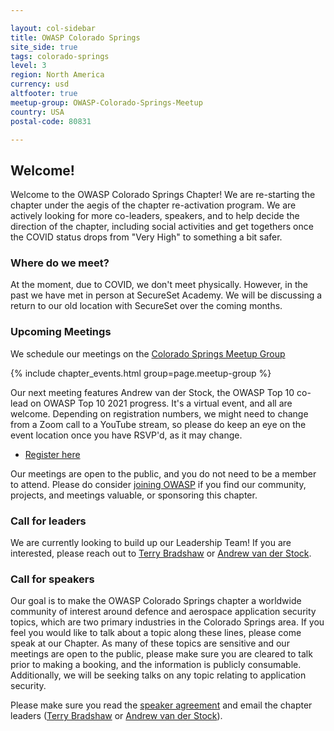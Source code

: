 ```yaml
---

layout: col-sidebar
title: OWASP Colorado Springs
site_side: true
tags: colorado-springs
level: 3
region: North America
currency: usd
altfooter: true
meetup-group: OWASP-Colorado-Springs-Meetup
country: USA
postal-code: 80831

---
```


Welcome!
-----------------

Welcome to the OWASP Colorado Springs Chapter! We are re-starting the chapter under the aegis of the chapter re-activation program. We are actively looking for more co-leaders, speakers, and to help decide the direction of the chapter, including social activities and get togethers once the COVID status drops from "Very High" to something a bit safer.

### Where do we meet?

At the moment, due to COVID, we don't meet physically. However, in the past we have met in person at SecureSet Academy. We will be discussing a return to our old location with SecureSet over the coming months.

### Upcoming Meetings

We schedule our meetings on the [Colorado Springs Meetup Group](https://www.meetup.com/OWASP-Colorado-Springs-Meetup/)

{% include chapter_events.html group=page.meetup-group %}

Our next meeting features Andrew van der Stock, the OWASP Top 10 co-lead on OWASP Top 10 2021 progress. It's a virtual event, and all are welcome. Depending on registration numbers, we might need to change from a Zoom call to a YouTube stream, so please do keep an eye on the event location once you have RSVP'd, as it may change.

* [Register here](https://www.meetup.com/OWASP-Colorado-Springs-Meetup/events/277899154/)

Our meetings are open to the public, and you do not need to be a member to attend. Please do consider [joining OWASP](https://owasp.org/membership/) if you find our community, projects, and meetings valuable, or sponsoring this chapter.

### Call for leaders

We are currently looking to build up our Leadership Team! If you are interested, please reach out to [Terry Bradshaw](mailto:terry.bradshaw@owasp.org) or [Andrew van der Stock](mailto:vanderaj@owasp.org).

### Call for speakers

Our goal is to make the OWASP Colorado Springs chapter a worldwide community of interest around defence and aerospace application security topics, which are two primary industries in the Colorado Springs area. If you feel you would like to talk about a topic along these lines, please come speak at our Chapter. As many of these topics are sensitive and our meetings are open to the public, please make sure you are cleared to talk prior to making a booking, and the information is publicly consumable. Additionally, we will be seeking talks on any topic relating to application security.

Please make sure you read the [speaker agreement](/www-policy/speaker-agreement) and email the chapter leaders ([Terry Bradshaw](mailto:terry.bradshaw@owasp.org) or [Andrew van der Stock](mailto:vanderaj@owasp.org)).
